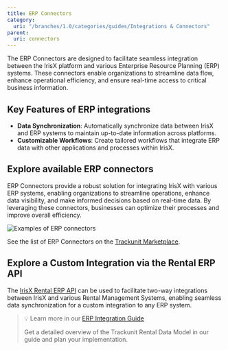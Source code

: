 ```yaml
---
title: ERP Connectors
category:
  uri: "/branches/1.0/categories/guides/Integrations & Connectors"
parent:
  uri: connectors
---
```


The ERP Connectors are designed to facilitate seamless integration between the IrisX platform and various Enterprise Resource Planning (ERP) systems. These connectors enable organizations to streamline data flow, enhance operational efficiency, and ensure real-time access to critical business information.

## Key Features of ERP integrations
- **Data Synchronization**: Automatically synchronize data between IrisX and ERP systems to maintain up-to-date information across platforms.
- **Customizable Workflows**: Create tailored workflows that integrate ERP data with other applications and processes within IrisX.

## Explore available ERP connectors
ERP Connectors provide a robust solution for integrating IrisX with various ERP systems, enabling organizations to streamline operations, enhance data visibility, and make informed decisions based on real-time data. By leveraging these connectors, businesses can optimize their processes and improve overall efficiency.

![Examples of ERP connectors](https://cdn.statically.io/gh/trackunit/developer-hub/master/guides/integrations-connectors/erp-connectors-examples.png)

See the list of ERP Connectors on the [Trackunit Marketplace](https://new.manager.trackunit.com/marketplace?q=&c=RENTAL_MANAGEMENT).

## Explore a Custom Integration via the Rental ERP API
The [IrisX Rental ERP API](https://developers.trackunit.com/reference/rental-erp-api-intro) can be used to facilitate two-way integrations between IrisX and various Rental Management Systems, enabling seamless data synchronization for a custom integration to any ERP system.

> 💡 Learn more in our [ERP Integration Guide](https://developers.trackunit.com/docs/custom-erp-integration-guide)
>
> Get a detailed overview of the Trackunit Rental Data Model in our guide and plan your implementation.
